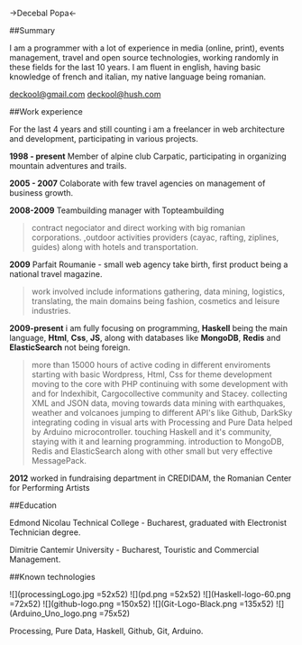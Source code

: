 ->Decebal Popa<-
 
##Summary

I am a programmer with a lot of experience in media (online, print), events management, travel and open source technologies, working randomly in these fields for the last 10 years.
I am fluent in english, having basic knowledge of french and italian, my native language being romanian.

<deckool@gmail.com>
<deckool@hush.com>

##Work experience

For the last 4 years and still counting i am a freelancer in web architecture and development, participating in various projects.

__1998 - present__
Member of alpine club Carpatic, participating in organizing mountain adventures and trails.

__2005 - 2007__
Colaborate with few travel agencies on management of business growth.

__2008-2009__
Teambuilding manager with Topteambuilding
>contract negociator and direct working with big romanian corporations.
>,outdoor activities providers (cayac, rafting, ziplines, guides) along with hotels and transportation.

__2009__ 
Parfait Roumanie - small web agency take birth, first product being a national travel magazine.
>work involved include informations gathering, data mining, logistics, translating, the main domains being fashion, cosmetics and leisure industries.

__2009-present__ 
i am fully focusing on programming, __Haskell__ being the main language, __Html__, __Css__, __JS__, along with databases like __MongoDB__, __Redis__ and __ElasticSearch__ not being foreign.
>more than 15000 hours of active coding in different enviroments
>starting with basic Wordpress, Html, Css for theme development moving to the core with PHP
>continuing with some development with and for Indexhibit, Cargocollective community and Stacey.
>collecting XML and JSON data, moving towards data mining with earthquakes, weather and volcanoes jumping to different API's like Github, DarkSky
>integrating coding in visual arts with Processing and Pure Data helped by Arduino microcontroller.
>touching Haskell and it's community, staying with it and learning programming.
>introduction to MongoDB, Redis and ElasticSearch along with other small but very effective MessagePack.

__2012__
worked in fundraising department in CREDIDAM, the Romanian Center for Performing Artists

##Education

Edmond Nicolau Technical College - Bucharest, graduated with Electronist Technician degree.

Dimitrie Cantemir University - Bucharest, Touristic and Commercial Management.

##Known technologies

![](processingLogo.jpg =52x52)
![](pd.png =52x52)
![](Haskell-logo-60.png =72x52)
![](github-logo.png =150x52)
![](Git-Logo-Black.png =135x52)
![](Arduino_Uno_logo.png =75x52)

Processing, Pure Data, Haskell, Github, Git, Arduino.
